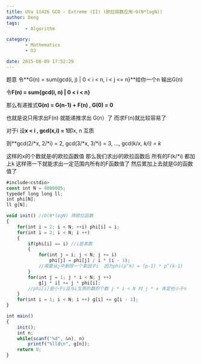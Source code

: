 ```yaml
---
title: UVa 11426 GCD - Extreme (II) (欧拉函数应用·O(N*logN))
author: Deng
tags: 
       - Algorithm

category: 
       - Mathematics
       - OJ

date: 2015-08-09 17:52:29
---
```

题意 令**G(n) = sum{gcd(i, j) | 0 < i < n, i < j <= n}**给你一个n 输出G(n)

令**F(n) = sum{gcd(i, n) | 0 < i < n}**

那么有递推式**G(n) = G(n-1) + F(n) , G(0) = 0**

也就是说只用求出F(n) 就能递推求出 G(n）了 而求F(n)就比较容易了

对于i 设**x < i , gcd(x,i) = 1**即x, n 互质

则**gcd(2/*x, 2/*i) = 2, gcd(3/*x, 3/*i) = 3, ..., gcd(k/*x, k/*i) = k**

这样的x的个数就是i的欧拉函数值 那么我们求出i的欧拉函数后 所有的F(k/*i) 都加上k 这样筛一下就能求出一定范围内所有的F函数值了 然后累加上去就是G的函数值了

```js 
#include<cstdio>
const int N = 4000005;
typedef long long ll;
int phi[N];
ll g[N];

void init() //O(N*logN) 筛欧拉函数
{
    for(int i = 2; i < N; ++i) phi[i] = i;
    for(int i = 2; i < N; i ++)
    {
        if(phi[i] == i) //i是素数
        {
            for(int j = i; j < N; j += i)
                phi[j] = phi[j] / i * (i - 1);
            //需要从j中删除一个素因子i  因为phi(p^k) = (p-1) * p^(k-1)
        }
        for(int j = 1; j * i < N; j ++)
            g[j * i] += j * phi[i];
        //phi[i]是小于i且与i互质的数的个数 j * i < N 时 j * x 肯定也小于n
    }
    for(int i = 1; i < N; i ++) g[i] += g[i - 1];
}

int main()
{
    init();
    int n;
    while(scanf("%d", &n), n)
        printf("%lld\n", g[n]);
    return 0;
}
```